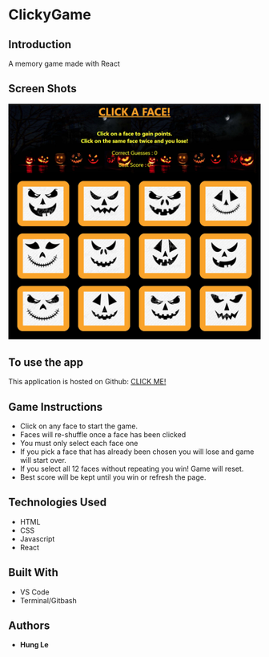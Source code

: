 # ClickyGame

## Introduction

A memory game made with React 

## Screen Shots

![Home](https://github.com/hungle913/ClickyGame/blob/master/public/Images/ScreenShot.PNG?raw=true "Home Screen")

## To use the app

This application is hosted on Github: [CLICK ME!](https://hungle913.github.io/ClickyGame/)

## Game Instructions

  * Click on any face to start the game. 
  * Faces will re-shuffle once a face has been clicked
  * You must only select each face one
  * If you pick a face that has already been chosen you will lose and game will start over.
  * If you select all 12 faces without repeating you win! Game will reset. 
  * Best score will be kept until you win or refresh the page. 

## Technologies Used

* HTML
* CSS
* Javascript
* React

## Built With

* VS Code
* Terminal/Gitbash

## Authors

* **Hung Le**

